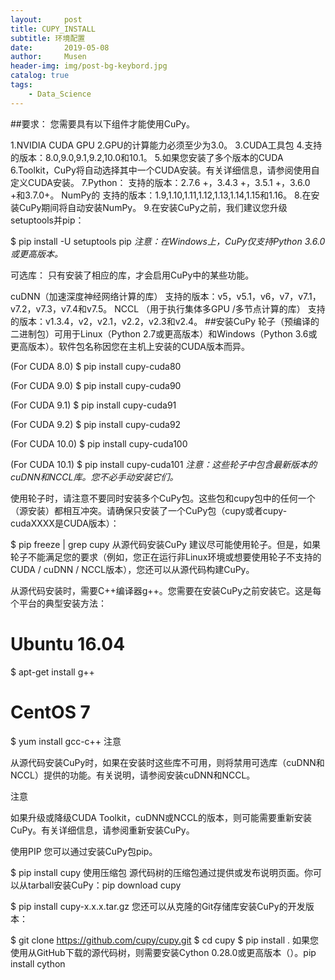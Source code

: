 ```yaml
---
layout:     post
title: CUPY_INSTALL
subtitle: 环境配置
date:       2019-05-08
author:     Musen
header-img: img/post-bg-keybord.jpg
catalog: true
tags:
    - Data_Science
---
```

##要求：
您需要具有以下组件才能使用CuPy。

1.NVIDIA CUDA GPU
2.GPU的计算能力必须至少为3.0。
3.CUDA工具包
4.支持的版本：8.0,9.0,9.1,9.2,10.0和10.1。
5.如果您安装了多个版本的CUDA 6.Toolkit，CuPy将自动选择其中一个CUDA安装。有关详细信息，请参阅使用自定义CUDA安装。
7.Python：
支持的版本：2.7.6 +，3.4.3 +，3.5.1 +，3.6.0 +和3.7.0+。
NumPy的
支持的版本：1.9,1.10,1.11,1.12,1.13,1.14,1.15和1.16。
8.在安装CuPy期间将自动安装NumPy。
9.在安装CuPy之前，我们建议您升级setuptools并pip：

$ pip install -U setuptools pip
*注意：在Windows上，CuPy仅支持Python 3.6.0或更高版本。*

可选库：
只有安装了相应的库，才会启用CuPy中的某些功能。

cuDNN（加速深度神经网络计算的库）
支持的版本：v5，v5.1，v6，v7，v7.1，v7.2，v7.3，v7.4和v7.5。
NCCL （用于执行集体多GPU /多节点计算的库）
支持的版本：v1.3.4，v2，v2.1，v2.2，v2.3和v2.4。
##安装CuPy 
轮子（预编译的二进制包）可用于Linux（Python 2.7或更高版本）和Windows（Python 3.6或更高版本）。软件包名称因您在主机上安装的CUDA版本而异。

(For CUDA 8.0)
$ pip install cupy-cuda80

(For CUDA 9.0)
$ pip install cupy-cuda90

(For CUDA 9.1)
$ pip install cupy-cuda91

(For CUDA 9.2)
$ pip install cupy-cuda92

(For CUDA 10.0)
$ pip install cupy-cuda100

(For CUDA 10.1)
$ pip install cupy-cuda101
*注意：这些轮子中包含最新版本的cuDNN和NCCL库。您不必手动安装它们。*

使用轮子时，请注意不要同时安装多个CuPy包。这些包和cupy包中的任何一个（源安装）都相互冲突。请确保只安装了一个CuPy包（cupy或者cupy-cudaXXXX是CUDA版本）：

$ pip freeze | grep cupy
从源代码安装CuPy 
建议尽可能使用轮子。但是，如果轮子不能满足您的要求（例如，您正在运行非Linux环境或想要使用轮子不支持的CUDA / cuDNN / NCCL版本），您还可以从源代码构建CuPy。

从源代码安装时，需要C++编译器g++。您需要在安装CuPy之前安装它。这是每个平台的典型安装方法：

# Ubuntu 16.04
$ apt-get install g++

# CentOS 7
$ yum install gcc-c++
注意

从源代码安装CuPy时，如果在安装时这些库不可用，则将禁用可选库（cuDNN和NCCL）提供的功能。有关说明，请参阅安装cuDNN和NCCL。

注意

如果升级或降级CUDA Toolkit，cuDNN或NCCL的版本，则可能需要重新安装CuPy。有关详细信息，请参阅重新安装CuPy。

使用PIP 
您可以通过安装CuPy包pip。

$ pip install cupy
使用压缩包
源代码树的压缩包通过提供或发布说明页面。你可以从tarball安装CuPy：pip download cupy

$ pip install cupy-x.x.x.tar.gz
您还可以从克隆的Git存储库安装CuPy的开发版本：

$ git clone https://github.com/cupy/cupy.git
$ cd cupy
$ pip install .
如果您使用从GitHub下载的源代码树，则需要安装Cython 0.28.0或更高版本（）。pip install cython